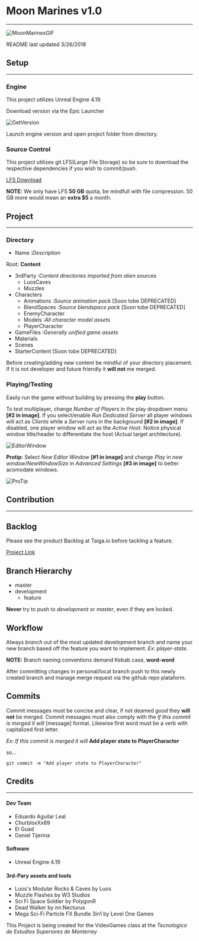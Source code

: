 # Moon Marines v1.0
---

![MoonMarinesGIF](https://i.imgur.com/yqIY2Ay.gifv)

README last updated 3/26/2018

## Setup
---

### Engine

This project utilizes Unreal Engine 4.19.

Download version via the Epic Launcher

![GetVersion](https://i.imgur.com/F84xryp.png)

Launch engine version and open project folder from directory.

### Source Control

This project utilizes git LFS(Large File Storage) so be sure to download the respective dependencies if you wish to commit/push.

[LFS Download](https://git-lfs.github.com/)

**NOTE:** We only have LFS **50 GB** quota, be mindfull with file compression. 50 GB more would mean an
**extra $5** a month.

## Project
---

### Directory

* Name *:Description*

Root: **Content**


* 3rdParty *:Content directories imported from alien* sources
  * LuosCaves
  * Muzzles
* Characters
  * Animations *:Source animation pack* [Soon tobe DEPRECATED]
  * BlendSpaces *:Source blendspace pack* [Soon tobe DEPRECATED]
  * EnemyCharacter
  * Models *:All character model assets*
  * PlayerCharacter
* GameFiles *:Generally unified game assets*
* Materials
* Scenes
* StarterContent [Soon tobe DEPRECATED]

Before creating/adding new content be mindful of your directory placement. If it is not developer and future friendly it **will not** me merged.

### Playing/Testing

Easily run the game without building by pressing the **play** button.

To test multiplayer, change *Number of Players* in the play dropdown menu **[#2 in image]**. If you select/enable *Run Dedicated Server* all player windows will act as *Clients* while a *Server* runs in the background **[#2 in image]**. If disabled, one player window will act as the *Active Host*. Notice physical window title/header to differentiate the host (Actual target architecture).

![EditorWindow](https://i.imgur.com/wHSKDcb.jpg)

**Protip:** Select *New Editor Window* **[#1 in image]** and change *Play in new window/NewWindowSize* in *Advanced Settings* **[#3 in image]** to better acomodate windows.

![ProTip](https://i.imgur.com/LVWODAI.png)

## Contribution
---

## Backlog

Please see the product Backlog at Taiga.io before tackling a feature.

[Project Link](https://tree.taiga.io/project/eduaguilar96-moonmarines/)

## Branch Hierarchy

* master
* development
  * feature

**Never** try to push to *development* or *master*, even if they are locked.

## Workflow

Always *branch* out of the most updated development branch and name your new branch based off the feature you want to implement. *Ex: player-state*.

**NOTE:** Branch naming conventions demand Kebab case, **word-word**

After committing changes in personal/local branch push to this newly created branch and manage merge request via the github repo plataform.

## Commits

Commit messages must be concise and clear, if not deamed *good* they **will not** be merged. Commit messages must also comply with the *If this commit is merged it will* [message] format. Likewise first word must be a verb with capitalized first letter.

*Ex: If this commit is merged it will* **Add player state to PlayerCharacter**

so...

`git commit -m "Add player state to PlayerCharacter"`

## Credits
---

#### Dev Team
- Eduardo Aguilar Leal
- ChurbloxXx69
- El Guad
- Daniel Tijerina

#### Software
- Unreal Engine 4.19

#### 3rd-Pary assets and tools
- Luos's Modular Rocks & Caves by Luos
- Muzzle Flashes by W3 Studios
- Sci Fi Space Soldier by PolygonR
- Dead Walker by mr.Necturus
- Mega Sci-Fi Particle FX Bundle 3in1 by Level One Games

This Project is being created for the VideoGames class at the *Tecnologico de Estudios Superiores de Monterrey*
